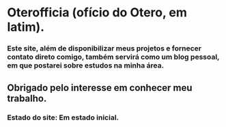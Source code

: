 # Oterofficia (ofício do Otero, em latim).

### Este site, além de disponibilizar meus projetos e fornecer contato direto comigo, também servirá como um blog pessoal, em que postarei sobre estudos na minha área.

## Obrigado pelo interesse em conhecer meu trabalho.

### Estado do site: Em estado inicial.

